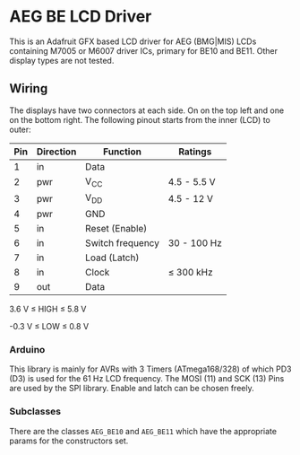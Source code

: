 # AEG BE LCD Driver

This is an Adafruit GFX based LCD driver for AEG (BMG|MIS) LCDs containing M7005 or M6007 driver ICs, primary for BE10 and BE11. Other display types are not tested.

## Wiring

The displays have two connectors at each side. On on the top left and one on the bottom right. The following pinout starts from the inner (LCD) to outer:

| Pin | Direction | Function         | Ratings
| --- | --------- | ---------------- | ---
| 1   | in        | Data             |
| 2   | pwr       | V<sub>CC</sub>   | 4.5 - 5.5 V
| 3   | pwr       | V<sub>DD</sub>   | 4.5 - 12 V
| 4   | pwr       | GND              |
| 5   | in        | Reset (Enable)   |
| 6   | in        | Switch frequency | 30 - 100 Hz
| 7   | in        | Load (Latch)     |
| 8   | in        | Clock            | ≤ 300 kHz
| 9   | out       | Data             |

3.6 V ≤ HIGH ≤ 5.8 V

-0.3 V ≤ LOW ≤ 0.8 V

### Arduino

This library is mainly for AVRs with 3 Timers (ATmega168/328) of which PD3 (D3) is used for the 61 Hz LCD frequency. The MOSI (11) and SCK (13) Pins are used by the SPI library. Enable and latch can be chosen freely.

### Subclasses

There are the classes `AEG_BE10` and `AEG_BE11` which have the appropriate params for the constructors set. 